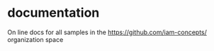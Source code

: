 # documentation
On line docs for all samples in the https://github.com/iam-concepts/ organization space
